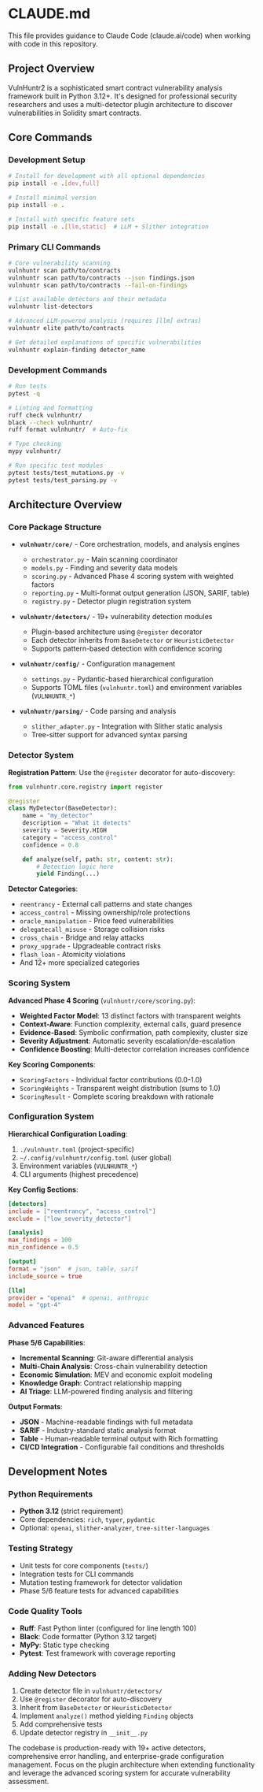 # CLAUDE.md

This file provides guidance to Claude Code (claude.ai/code) when working with code in this repository.

## Project Overview

VulnHuntr2 is a sophisticated smart contract vulnerability analysis framework built in Python 3.12+. It's designed for professional security researchers and uses a multi-detector plugin architecture to discover vulnerabilities in Solidity smart contracts.

## Core Commands

### Development Setup
```bash
# Install for development with all optional dependencies
pip install -e .[dev,full]

# Install minimal version
pip install -e .

# Install with specific feature sets
pip install -e .[llm,static]  # LLM + Slither integration
```

### Primary CLI Commands
```bash
# Core vulnerability scanning
vulnhuntr scan path/to/contracts
vulnhuntr scan path/to/contracts --json findings.json
vulnhuntr scan path/to/contracts --fail-on-findings

# List available detectors and their metadata
vulnhuntr list-detectors

# Advanced LLM-powered analysis (requires [llm] extras)
vulnhuntr elite path/to/contracts

# Get detailed explanations of specific vulnerabilities
vulnhuntr explain-finding detector_name
```

### Development Commands
```bash
# Run tests
pytest -q

# Linting and formatting
ruff check vulnhuntr/
black --check vulnhuntr/
ruff format vulnhuntr/  # Auto-fix

# Type checking
mypy vulnhuntr/

# Run specific test modules
pytest tests/test_mutations.py -v
pytest tests/test_parsing.py -v
```

## Architecture Overview

### Core Package Structure
- **`vulnhuntr/core/`** - Core orchestration, models, and analysis engines
  - `orchestrator.py` - Main scanning coordinator
  - `models.py` - Finding and severity data models
  - `scoring.py` - Advanced Phase 4 scoring system with weighted factors
  - `reporting.py` - Multi-format output generation (JSON, SARIF, table)
  - `registry.py` - Detector plugin registration system

- **`vulnhuntr/detectors/`** - 19+ vulnerability detection modules
  - Plugin-based architecture using `@register` decorator
  - Each detector inherits from `BaseDetector` or `HeuristicDetector`
  - Supports pattern-based detection with confidence scoring

- **`vulnhuntr/config/`** - Configuration management
  - `settings.py` - Pydantic-based hierarchical configuration
  - Supports TOML files (`vulnhuntr.toml`) and environment variables (`VULNHUNTR_*`)

- **`vulnhuntr/parsing/`** - Code parsing and analysis
  - `slither_adapter.py` - Integration with Slither static analysis
  - Tree-sitter support for advanced syntax parsing

### Detector System

**Registration Pattern**: Use the `@register` decorator for auto-discovery:
```python
from vulnhuntr.core.registry import register

@register
class MyDetector(BaseDetector):
    name = "my_detector"
    description = "What it detects"
    severity = Severity.HIGH
    category = "access_control"
    confidence = 0.8

    def analyze(self, path: str, content: str):
        # Detection logic here
        yield Finding(...)
```

**Detector Categories**:
- `reentrancy` - External call patterns and state changes
- `access_control` - Missing ownership/role protections
- `oracle_manipulation` - Price feed vulnerabilities
- `delegatecall_misuse` - Storage collision risks
- `cross_chain` - Bridge and relay attacks
- `proxy_upgrade` - Upgradeable contract risks
- `flash_loan` - Atomicity violations
- And 12+ more specialized categories

### Scoring System

**Advanced Phase 4 Scoring** (`vulnhuntr/core/scoring.py`):
- **Weighted Factor Model**: 13 distinct factors with transparent weights
- **Context-Aware**: Function complexity, external calls, guard presence
- **Evidence-Based**: Symbolic confirmation, path complexity, cluster size
- **Severity Adjustment**: Automatic severity escalation/de-escalation
- **Confidence Boosting**: Multi-detector correlation increases confidence

**Key Scoring Components**:
- `ScoringFactors` - Individual factor contributions (0.0-1.0)
- `ScoringWeights` - Transparent weight distribution (sums to 1.0)
- `ScoringResult` - Complete scoring breakdown with rationale

### Configuration System

**Hierarchical Configuration Loading**:
1. `./vulnhuntr.toml` (project-specific)
2. `~/.config/vulnhuntr/config.toml` (user global)
3. Environment variables (`VULNHUNTR_*`)
4. CLI arguments (highest precedence)

**Key Config Sections**:
```toml
[detectors]
include = ["reentrancy", "access_control"]
exclude = ["low_severity_detector"]

[analysis]
max_findings = 100
min_confidence = 0.5

[output]
format = "json"  # json, table, sarif
include_source = true

[llm]
provider = "openai"  # openai, anthropic
model = "gpt-4"
```

### Advanced Features

**Phase 5/6 Capabilities**:
- **Incremental Scanning**: Git-aware differential analysis
- **Multi-Chain Analysis**: Cross-chain vulnerability detection
- **Economic Simulation**: MEV and economic exploit modeling
- **Knowledge Graph**: Contract relationship mapping
- **AI Triage**: LLM-powered finding analysis and filtering

**Output Formats**:
- **JSON** - Machine-readable findings with full metadata
- **SARIF** - Industry-standard static analysis format
- **Table** - Human-readable terminal output with Rich formatting
- **CI/CD Integration** - Configurable fail conditions and thresholds

## Development Notes

### Python Requirements
- **Python 3.12** (strict requirement)
- Core dependencies: `rich`, `typer`, `pydantic`
- Optional: `openai`, `slither-analyzer`, `tree-sitter-languages`

### Testing Strategy
- Unit tests for core components (`tests/`)
- Integration tests for CLI commands
- Mutation testing framework for detector validation
- Phase 5/6 feature tests for advanced capabilities

### Code Quality Tools
- **Ruff**: Fast Python linter (configured for line length 100)
- **Black**: Code formatter (Python 3.12 target)
- **MyPy**: Static type checking
- **Pytest**: Test framework with coverage reporting

### Adding New Detectors

1. Create detector file in `vulnhuntr/detectors/`
2. Use `@register` decorator for auto-discovery
3. Inherit from `BaseDetector` or `HeuristicDetector`
4. Implement `analyze()` method yielding `Finding` objects
5. Add comprehensive tests
6. Update detector registry in `__init__.py`

The codebase is production-ready with 19+ active detectors, comprehensive error handling, and enterprise-grade configuration management. Focus on the plugin architecture when extending functionality and leverage the advanced scoring system for accurate vulnerability assessment.